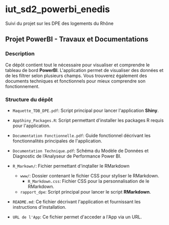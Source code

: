 # iut_sd2_powerbi_enedis
Suivi du projet sur les DPE des logements du Rhône

## Projet PowerBI - Travaux et Documentations

### Description
Ce dépôt contient tout le nécessaire pour visualiser et comprendre le tableau de bord **PowerBI**. L'application permet de visualiser des données et de les filtrer selon plusieurs champs. Vous trouverez également des documents techniques et fonctionnels pour mieux comprendre son fonctionnement.


### Structure du dépôt

  - `Maquette_TDB_DPE.pdf`: Script principal pour lancer l'application **Shiny**.
  - `AppShiny_Packages.R`: Script permettant d'installer les packages R requis pour l'application.


  - `Documentation Fonctionnelle.pdf`: Guide fonctionnel décrivant les fonctionnalités principales de l'application.
  - `Documentation Technique.pdf`: Schéma du Modèle de Données et Diagnostic de l’Analyseur de Performance Power BI.

- `R_Markown/`: Fichier permettant d'inqtaller le RMarkdown
  - `www/`: Dossier contenant le fichier CSS pour styliser le RMarkdown.
    - `R_Markdown.css`: Fichier CSS pour la personnalisation de le RMarkdown.
  - `rapport_dpe`: Script principal pour lancer le script **RMarkdown**.
    
- `README.md`: Ce fichier décrivant l'application et fournissant les instructions d'installation.  
  
- `URL de l'App`: Ce fichier permet d'acceder a l'App via un URL.
